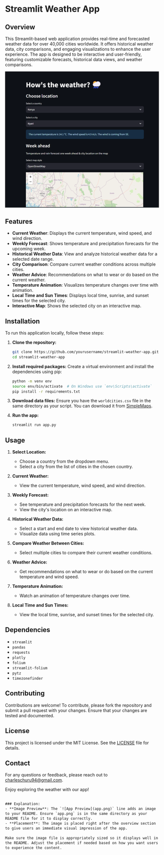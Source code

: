 # Streamlit Weather App

## Overview

This Streamlit-based web application provides real-time and forecasted weather data for over 40,000 cities worldwide. It offers historical weather data, city comparisons, and engaging visualizations to enhance the user experience. The app is designed to be interactive and user-friendly, featuring customizable forecasts, historical data views, and weather comparisons.

![App Preview](app.png) 

## Features

- **Current Weather**: Displays the current temperature, wind speed, and wind direction.
- **Weekly Forecast**: Shows temperature and precipitation forecasts for the upcoming week.
- **Historical Weather Data**: View and analyze historical weather data for a selected date range.
- **City Comparison**: Compare current weather conditions across multiple cities.
- **Weather Advice**: Recommendations on what to wear or do based on the current weather.
- **Temperature Animation**: Visualizes temperature changes over time with animation.
- **Local Time and Sun Times**: Displays local time, sunrise, and sunset times for the selected city.
- **Interactive Map**: Shows the selected city on an interactive map.

## Installation

To run this application locally, follow these steps:

1. **Clone the repository:**
   ```bash
   git clone https://github.com/yourusername/streamlit-weather-app.git
   cd streamlit-weather-app

2. **Install required packages:**
   Create a virtual environment and install the dependencies using pip:
   ```bash
   python -m venv env
   source env/bin/activate  # On Windows use `env\Scripts\activate`
   pip install -r requirements.txt
   ```

3. **Download data files:**
   Ensure you have the `worldcities.csv` file in the same directory as your script. You can download it from [SimpleMaps](https://simplemaps.com/data/world-cities).

4. **Run the app:**
   ```bash
   streamlit run app.py
   ```

## Usage

1. **Select Location:**
   - Choose a country from the dropdown menu.
   - Select a city from the list of cities in the chosen country.

2. **Current Weather:**
   - View the current temperature, wind speed, and wind direction.

3. **Weekly Forecast:**
   - See temperature and precipitation forecasts for the next week.
   - View the city's location on an interactive map.

4. **Historical Weather Data:**
   - Select a start and end date to view historical weather data.
   - Visualize data using time series plots.

5. **Compare Weather Between Cities:**
   - Select multiple cities to compare their current weather conditions.

6. **Weather Advice:**
   - Get recommendations on what to wear or do based on the current temperature and wind speed.

7. **Temperature Animation:**
   - Watch an animation of temperature changes over time.

8. **Local Time and Sun Times:**
   - View the local time, sunrise, and sunset times for the selected city.

## Dependencies

- `streamlit`
- `pandas`
- `requests`
- `plotly`
- `folium`
- `streamlit-folium`
- `pytz`
- `timezonefinder`

## Contributing

Contributions are welcome! To contribute, please fork the repository and submit a pull request with your changes. Ensure that your changes are tested and documented.

## License

This project is licensed under the MIT License. See the [LICENSE](LICENSE) file for details.

## Contact

For any questions or feedback, please reach out to [charleschuru94@gmail.com](mailto:charleschuru94@gmail.com).

Enjoy exploring the weather with our app!
```

### Explanation:
- **Image Preview**: The `![App Preview](app.png)` line adds an image to your README. Ensure `app.png` is in the same directory as your README file for it to display correctly.
- **Placement**: The image is placed right after the overview section to give users an immediate visual impression of the app.

Make sure the image file is appropriately sized so it displays well in the README. Adjust the placement if needed based on how you want users to experience the content.